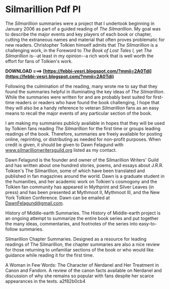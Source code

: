# Silmarillion Pdf Pl
 
 
The *Silmarillion* summaries were a project that I undertook beginning in January 2006 as part of a guided reading of *The Silmarillion*. My goal was to describe the major events and key players of each book or chapter, cutting the extraneous names and material that often proves problematic for new readers. Christopher Tolkien himself admits that *The Silmarillion* is a challenging work, in the Foreword to *The Book of Lost Tales I,* yet *The Silmarillion* is--at least in my opinion--a rich work that is well worth the effort for fans of Tolkien's work.
 
**DOWNLOAD ===> [https://febbi-vesri.blogspot.com/?mmii=2A0Tdi](https://febbi-vesri.blogspot.com/?mmii=2A0Tdi)**


 
Following the culmination of the reading, many wrote me to say that they found the summaries helpful in illuminating the key ideas of *The Silmarillion*. While the summaries were written for and are probably best suited for first-time readers or readers who have found the book challenging, I hope that they will also be a handy reference to veteran *Silmarillion* fans as an easy means to recall the major events of any particular section of the book.
 
I am making my summaries publicly available in hopes that they will be used by Tolkien fans reading *The Silmarillion* for the first time or groups leading readings of the book. Therefore, summaries are freely available for posting online, reprinting, or distributing as needed for non-profit purposes. When credit is given, it should be given to Dawn Felagund with www.silmarillionwritersguild.org listed as my contact.
 
Dawn Felagund is the founder and owner of the Silmarillion Writers' Guild and has written about one hundred stories, poems, and essays about J.R.R. Tolkien's The Silmarillion, some of which have been translated and published in fan magazines around the world. Dawn is a graduate student in the humanities, and her academic work on Tolkien's cosmogony and the Tolkien fan community has appeared in Mythprint and Silver Leaves (in press) and has been presented at Mythmoot II, Mythmoot III, and the New York Tolkien Conference. Dawn can be emailed at DawnFelagund@gmail.com.

History of Middle-earth Summaries. The History of Middle-earth project is an ongoing attempt to summarize the entire book series and put together the many ideas, commentaries, and footnotes of the series into easy-to-follow summaries.
 
Silmarillion Chapter Summaries. Designed as a resource for leading readings of The Silmarillion, the chapter summaries are also a nice review for those returning to unfamiliar sections of the book or who would like guidance while reading it for the first time.
 
A Woman in Few Words: The Character of Nerdanel and Her Treatment in Canon and Fandom. A review of the canon facts available on Nerdanel and discussion of why she remains so popular with fans despite her scarce appearances in the texts.
 a2f82b0cb4
 
